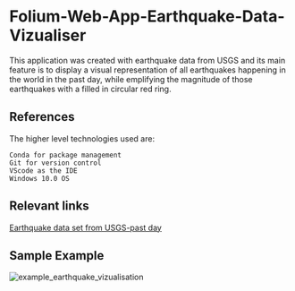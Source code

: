 # Folium-Web-App-Earthquake-Data-Vizualiser

This application was created with earthquake data from USGS and its main feature is to display 
a visual representation of all earthquakes happening in the world in the past day, while emplifying 
the magnitude of those earthquakes with a filled in circular red ring.

## References

The higher level technologies used are:

    Conda for package management
    Git for version control
    VScode as the IDE
    Windows 10.0 OS
    
 ## Relevant links

   [Earthquake data set from USGS-past day](https://earthquake.usgs.gov/earthquakes/feed/v1.0/summary/all_day.geojson)
   
   
  ## Sample Example
   ![example_earthquake_vizualisation](https://user-images.githubusercontent.com/19821445/128603248-4218e60a-35b9-4ba7-8948-1f87de49d03e.JPG)


